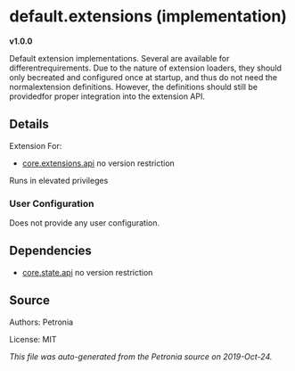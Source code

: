 # default.extensions (implementation)
**v1.0.0**

Default extension implementations.  Several are available for differentrequirements.  Due to the nature of extension loaders, they should only becreated and configured once at startup, and thus do not need the normalextension definitions.  However, the definitions should still be providedfor proper integration into the extension API.

## Details

Extension For:
* [core.extensions.api](core.extensions.api.md)
  no version restriction


Runs in elevated privileges

### User Configuration

Does not provide any user configuration.





## Dependencies

* [core.state.api](core.state.api.md)
  no version restriction







## Source

Authors: Petronia

License: MIT

*This file was auto-generated from the Petronia source on 2019-Oct-24.*
